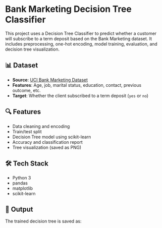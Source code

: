 # Bank Marketing Decision Tree Classifier

This project uses a Decision Tree Classifier to predict whether a customer will subscribe to a term deposit based on the Bank Marketing dataset. It includes preprocessing, one-hot encoding, model training, evaluation, and decision tree visualization.

## 📊 Dataset

- **Source**: [UCI Bank Marketing Dataset](https://archive.ics.uci.edu/ml/datasets/bank+marketing)
- **Features**: Age, job, marital status, education, contact, previous outcome, etc.
- **Target**: Whether the client subscribed to a term deposit (`yes` or `no`)

## 🔍 Features

- Data cleaning and encoding
- Train/test split
- Decision Tree model using scikit-learn
- Accuracy and classification report
- Tree visualization (saved as PNG)

## 🛠️ Tech Stack

- Python 3
- pandas
- matplotlib
- scikit-learn

## 📁 Output

The trained decision tree is saved as:
